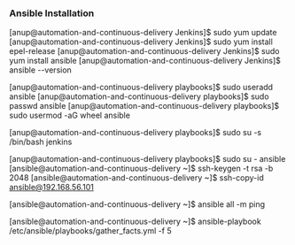 ### Ansible Installation
[anup@automation-and-continuous-delivery Jenkins]$ sudo yum update
[anup@automation-and-continuous-delivery Jenkins]$ sudo yum install epel-release
[anup@automation-and-continuous-delivery Jenkins]$ sudo yum install ansible
[anup@automation-and-continuous-delivery Jenkins]$ ansible --version

[anup@automation-and-continuous-delivery playbooks]$ sudo useradd ansible
[anup@automation-and-continuous-delivery playbooks]$ sudo passwd ansible
[anup@automation-and-continuous-delivery playbooks]$ sudo usermod -aG wheel ansible

[anup@automation-and-continuous-delivery playbooks]$ sudo su -s /bin/bash jenkins

[anup@automation-and-continuous-delivery playbooks]$ sudo su - ansible
[ansible@automation-and-continuous-delivery ~]$ ssh-keygen -t rsa -b 2048
[ansible@automation-and-continuous-delivery ~]$ ssh-copy-id ansible@192.168.56.101

[ansible@automation-and-continuous-delivery ~]$ ansible all -m ping

[ansible@automation-and-continuous-delivery ~]$ ansible-playbook /etc/ansible/playbooks/gather_facts.yml -f 5